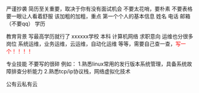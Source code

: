 严谨抄袭
简历至关重要，取决于你有没有面试机会
不要太花哨，要朴素
不要表格
要一眼让人看着舒服
该加粗的加粗，重点
第一个个人的基本信息
姓名                          电话                          邮箱（不要qq）
学历                          

教育背景
写最高学历就行了
xxxxxx学校           本科                  计算机网络
求职意向 
运维也分很多岗位
系统运维，业务运维，云运维，自动化运维 等等，需要自己查一查，<font color="#ff0000">写一个！！！！</font>

专业技能
不要写的很碎
例如：
1.熟悉linux常用的发行版本系统管理，具备系统故障排查分析能力
2.熟悉tcp/ip协议栈，网络虚拟化技术

公有云私有云
